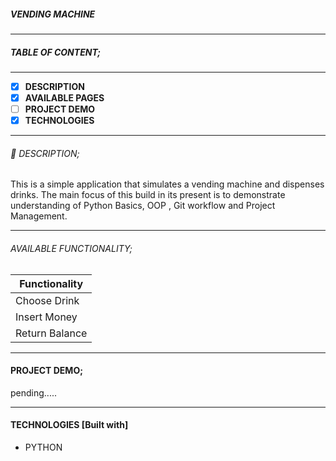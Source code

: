 ##### **VENDING MACHINE**

------------

##### **TABLE OF CONTENT**;

------------

- [x] **DESCRIPTION**
- [x] **AVAILABLE PAGES**
- [ ] **PROJECT DEMO**
- [x] **TECHNOLOGIES**

------------

###### :page_facing_up: DESCRIPTION;
This is a simple application that simulates a vending machine and dispenses drinks.
The main focus of this build in its present is to demonstrate understanding of Python Basics, OOP , Git workflow and Project Management.

------------

###### AVAILABLE FUNCTIONALITY;

| Functionality|
| ------------ | 
| Choose Drink | 
| Insert Money |
| Return Balance |

------------

#### PROJECT DEMO;

pending.....

------------

#### TECHNOLOGIES [Built with] 
- PYTHON

